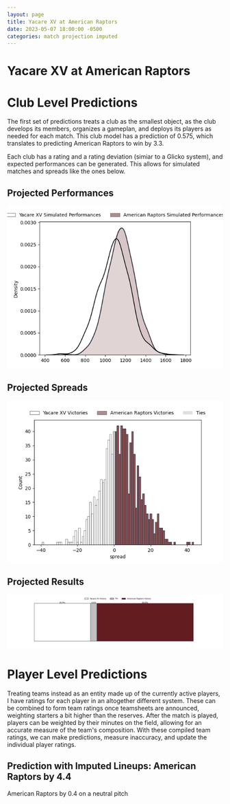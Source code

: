 ```yaml
---  
layout: page  
title: Yacare XV at American Raptors  
date: 2023-05-07 18:00:00 -0500  
categories: match projection imputed  
---
```

# Yacare XV at American Raptors

# Club Level Predictions


The first set of predictions treats a club as the smallest object, as the club develops its members, organizes a gameplan, and deploys its players as needed for each match. This club model has a prediction of 0.575, which translates to predicting American Raptors to win by 3.3.

Each club has a rating and a rating deviation (simiar to a Glicko system), and expected performances can be generated. This allows for simulated matches and spreads like the ones below.
## Projected Performances


![Projected Performances](plots/performances_2023-05-07-AmericanRaptors-YacareXV.png)
## Projected Spreads


![Projected Spreads](plots/spreads_2023-05-07-AmericanRaptors-YacareXV.png)
## Projected Results


![Projected Results](plots/resultbar_2023-05-07-AmericanRaptors-YacareXV.png)
# Player Level Predictions


Treating teams instead as an entity made up of the currently active players, I have ratings for each player in an altogether different system. These can be combined to form team ratings once teamsheets are announced, weighting starters a bit higher than the reserves. After the match is played, players can be weighted by their minutes on the field, allowing for an accurate measure of the team's composition. With these compiled team ratings, we can make predictions, measure inaccuracy, and update the individual player ratings.
## Prediction with Imputed Lineups: American Raptors by 4.4


American Raptors by 0.4 on a neutral pitch

